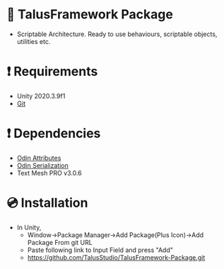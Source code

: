 # 🔨 TalusFramework Package
- Scriptable Architecture. Ready to use behaviours, scriptable objects, utilities etc.

# ❗ Requirements 
- Unity 2020.3.9f1
- [Git](https://git-scm.com/downloads)

# ❗ Dependencies
- [Odin Attributes](https://odininspector.com/)
- [Odin Serialization](https://odininspector.com/)
- Text Mesh PRO v3.0.6

# 💿 Installation
- In Unity,
  - Window->Package Manager->Add Package(Plus Icon)->Add Package From git URL
  - Paste following link to Input Field and press "Add"
  - https://github.com/TalusStudio/TalusFramework-Package.git
